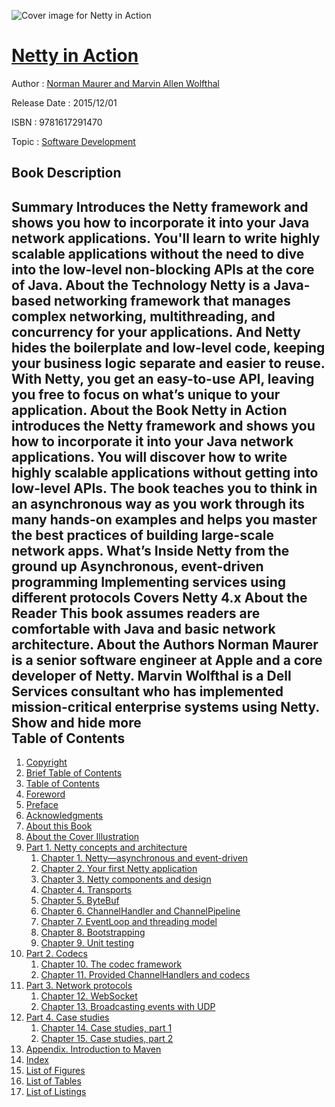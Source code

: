 ![Cover image for Netty in Action](https://imgdetail.ebookreading.net/cover/cover/20200215/EB9781617291470.jpg)

[Netty in Action](https://ebookreading.net/view/book/Netty+in+Action-EB9781617291470_1.html "Netty in Action")
====================================================================================================================

Author : [Norman Maurer and Marvin Allen Wolfthal](https://ebookreading.net/search/author/Norman+Maurer+and+Marvin+Allen+Wolfthal)

Release Date : 2015/12/01

ISBN : 9781617291470

Topic : [Software Development](https://ebookreading.net/search/category/software-development)

Book Description
-----------------

 Summary
Introduces the Netty framework and shows you how to incorporate it into your Java network applications. You'll learn to write highly scalable applications without the need to dive into the low-level non-blocking APIs at the core of Java.
About the Technology
Netty is a Java-based networking framework that manages complex networking, multithreading, and concurrency for your applications. And Netty hides the boilerplate and low-level code, keeping your business logic separate and easier to reuse. With Netty, you get an easy-to-use API, leaving you free to focus on what’s unique to your application.
About the Book
Netty in Action introduces the Netty framework and shows you how to incorporate it into your Java network applications. You will discover how to write highly scalable applications without getting into low-level APIs. The book teaches you to think in an asynchronous way as you work through its many hands-on examples and helps you master the best practices of building large-scale network apps.
What’s Inside
Netty from the ground up
Asynchronous, event-driven programming
Implementing services using different protocols
Covers Netty 4.x
About the Reader
This book assumes readers are comfortable with Java and basic network architecture.
About the Authors
Norman Maurer is a senior software engineer at Apple and a core developer of Netty. Marvin Wolfthal is a Dell Services consultant who has implemented mission-critical enterprise systems using Netty.
        Show and hide more                
Table of Contents
-----------------

1. [Copyright](https://ebookreading.net/view/book/Netty+in+Action-EB9781617291470_3.html)
1. [Brief Table of Contents](https://ebookreading.net/view/book/Netty+in+Action-EB9781617291470_4.html)
1. [Table of Contents](https://ebookreading.net/view/book/Netty+in+Action-EB9781617291470_5.html)
1. [Foreword](https://ebookreading.net/view/book/Netty+in+Action-EB9781617291470_6.html)
1. [Preface](https://ebookreading.net/view/book/Netty+in+Action-EB9781617291470_7.html)
1. [Acknowledgments](https://ebookreading.net/view/book/Netty+in+Action-EB9781617291470_8.html)
1. [About this Book](https://ebookreading.net/view/book/Netty+in+Action-EB9781617291470_9.html)
1. [About the Cover Illustration](https://ebookreading.net/view/book/Netty+in+Action-EB9781617291470_10.html)
1. [Part 1. Netty concepts and architecture](https://ebookreading.net/view/book/Netty+in+Action-EB9781617291470_11.html)
    1. [Chapter 1. Netty—asynchronous and event-driven](https://ebookreading.net/view/book/Netty+in+Action-EB9781617291470_12.html)
    1. [Chapter 2. Your first Netty application](https://ebookreading.net/view/book/Netty+in+Action-EB9781617291470_13.html)
    1. [Chapter 3. Netty components and design](https://ebookreading.net/view/book/Netty+in+Action-EB9781617291470_14.html)
    1. [Chapter 4. Transports](https://ebookreading.net/view/book/Netty+in+Action-EB9781617291470_15.html)
    1. [Chapter 5. ByteBuf](https://ebookreading.net/view/book/Netty+in+Action-EB9781617291470_16.html)
    1. [Chapter 6. ChannelHandler and ChannelPipeline](https://ebookreading.net/view/book/Netty+in+Action-EB9781617291470_17.html)
    1. [Chapter 7. EventLoop and threading model](https://ebookreading.net/view/book/Netty+in+Action-EB9781617291470_18.html)
    1. [Chapter 8. Bootstrapping](https://ebookreading.net/view/book/Netty+in+Action-EB9781617291470_19.html)
    1. [Chapter 9. Unit testing](https://ebookreading.net/view/book/Netty+in+Action-EB9781617291470_20.html)
1. [Part 2. Codecs](https://ebookreading.net/view/book/Netty+in+Action-EB9781617291470_21.html)
    1. [Chapter 10. The codec framework](https://ebookreading.net/view/book/Netty+in+Action-EB9781617291470_22.html)
    1. [Chapter 11. Provided ChannelHandlers and codecs](https://ebookreading.net/view/book/Netty+in+Action-EB9781617291470_23.html)
1. [Part 3. Network protocols](https://ebookreading.net/view/book/Netty+in+Action-EB9781617291470_24.html)
    1. [Chapter 12. WebSocket](https://ebookreading.net/view/book/Netty+in+Action-EB9781617291470_25.html)
    1. [Chapter 13. Broadcasting events with UDP](https://ebookreading.net/view/book/Netty+in+Action-EB9781617291470_26.html)
1. [Part 4. Case studies](https://ebookreading.net/view/book/Netty+in+Action-EB9781617291470_27.html)
    1. [Chapter 14. Case studies, part 1](https://ebookreading.net/view/book/Netty+in+Action-EB9781617291470_28.html)
    1. [Chapter 15. Case studies, part 2](https://ebookreading.net/view/book/Netty+in+Action-EB9781617291470_29.html)
1. [Appendix. Introduction to Maven](https://ebookreading.net/view/book/Netty+in+Action-EB9781617291470_30.html)
1. [Index](https://ebookreading.net/view/book/Netty+in+Action-EB9781617291470_31.html)
1. [List of Figures](https://ebookreading.net/view/book/Netty+in+Action-EB9781617291470_32.html)
1. [List of Tables](https://ebookreading.net/view/book/Netty+in+Action-EB9781617291470_33.html)
1. [List of Listings](https://ebookreading.net/view/book/Netty+in+Action-EB9781617291470_34.html)
